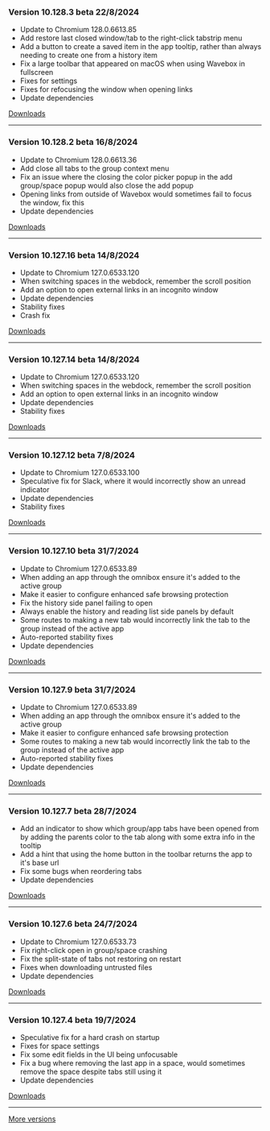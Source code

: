 <h3>Version 10.128.3 beta <span class="date">22/8/2024</span></h3>
<ul>
  <li>Update to Chromium 128.0.6613.85</li>
  <li>Add restore last closed window/tab to the right-click tabstrip menu</li>
  <li>Add a button to create a saved item in the app tooltip, rather than always needing to create one from a history item</li>
  <li>Fix a large toolbar that appeared on macOS when using Wavebox in fullscreen</li>
  <li>Fixes for settings</li>
  <li>Fixes for refocusing the window when opening links</li>
  <li>Update dependencies</li>
</ul>

[Downloads](https://wavebox.io/download/release/10.128.3.3)

---

<h3>Version 10.128.2 beta <span class="date">16/8/2024</span></h3>
<ul>
  <li>Update to Chromium 128.0.6613.36</li>
  <li>Add close all tabs to the group context menu</li>
  <li>Fix an issue where the closing the color picker popup in the add group/space popup would also close the add popup</li>
  <li>Opening links from outside of Wavebox would sometimes fail to focus the window, fix this</li>
  <li>Update dependencies</li>
</ul>

[Downloads](https://wavebox.io/download/release/10.128.2.3)

---

<h3>Version 10.127.16 beta <span class="date">14/8/2024</span></h3>
<ul>
  <li>Update to Chromium 127.0.6533.120</li>
  <li>When switching spaces in the webdock, remember the scroll position</li>
  <li>Add an option to open external links in an incognito window</li>
  <li>Update dependencies</li>
  <li>Stability fixes</li>
  <li>Crash fix</li>
</ul>

[Downloads](https://wavebox.io/download/release/10.127.16.3)

---

<h3>Version 10.127.14 beta <span class="date">14/8/2024</span></h3>
<ul>
  <li>Update to Chromium 127.0.6533.120</li>
  <li>When switching spaces in the webdock, remember the scroll position</li>
  <li>Add an option to open external links in an incognito window</li>
  <li>Update dependencies</li>
  <li>Stability fixes</li>
</ul>

[Downloads](https://wavebox.io/download/release/10.127.14.3)

---

<h3>Version 10.127.12 beta <span class="date">7/8/2024</span></h3>
<ul>
  <li>Update to Chromium 127.0.6533.100</li>
  <li>Speculative fix for Slack, where it would incorrectly show an unread indicator</li>
  <li>Update dependencies</li>
  <li>Stability fixes</li>
</ul>

[Downloads](https://wavebox.io/download/release/10.127.12.3)

---

<h3>Version 10.127.10 beta <span class="date">31/7/2024</span></h3>
<ul>
  <li>Update to Chromium 127.0.6533.89</li>
  <li>When adding an app through the omnibox ensure it's added to the active group</li>
  <li>Make it easier to configure enhanced safe browsing protection</li>
  <li>Fix the history side panel failing to open</li>
  <li>Always enable the history and reading list side panels by default</li>
  <li>Some routes to making a new tab would incorrectly link the tab to the group instead of the active app</li>
  <li>Auto-reported stability fixes</li>
  <li>Update dependencies</li>
</ul>

[Downloads](https://wavebox.io/download/release/10.127.10.3)

---

<h3>Version 10.127.9 beta <span class="date">31/7/2024</span></h3>
<ul>
  <li>Update to Chromium 127.0.6533.89</li>
  <li>When adding an app through the omnibox ensure it's added to the active group</li>
  <li>Make it easier to configure enhanced safe browsing protection</li>
  <li>Some routes to making a new tab would incorrectly link the tab to the group instead of the active app</li>
  <li>Auto-reported stability fixes</li>
  <li>Update dependencies</li>
</ul>

[Downloads](https://wavebox.io/download/release/10.127.9.3)

---

<h3>Version 10.127.7 beta <span class="date">28/7/2024</span></h3>
<ul>
  <li>Add an indicator to show which group/app tabs have been opened from by adding the parents color to the tab along with some extra info in the tooltip</li>
  <li>Add a hint that using the home button in the toolbar returns the app to it's base url</li>
  <li>Fix some bugs when reordering tabs</li>
  <li>Update dependencies</li>
</ul>

[Downloads](https://wavebox.io/download/release/10.127.7.3)

---

<h3>Version 10.127.6 beta <span class="date">24/7/2024</span></h3>
<ul>
  <li>Update to Chromium 127.0.6533.73</li>
  <li>Fix right-click open in group/space crashing</li>
  <li>Fix the split-state of tabs not restoring on restart</li>
  <li>Fixes when downloading untrusted files</li>
  <li>Update dependencies</li>
</ul>

[Downloads](https://wavebox.io/download/release/10.127.6.3)

---

<h3>Version 10.127.4 beta <span class="date">19/7/2024</span></h3>
<ul>
  <li>Speculative fix for a hard crash on startup</li>
  <li>Fixes for space settings</li>
  <li>Fix some edit fields in the UI being unfocusable</li>
  <li>Fix a bug where removing the last app in a space, would sometimes remove the space despite tabs still using it</li>
  <li>Update dependencies</li>
</ul>

[Downloads](https://wavebox.io/download/release/10.127.4.3)

---
[More versions](https://wavebox.io/changelog/beta/)